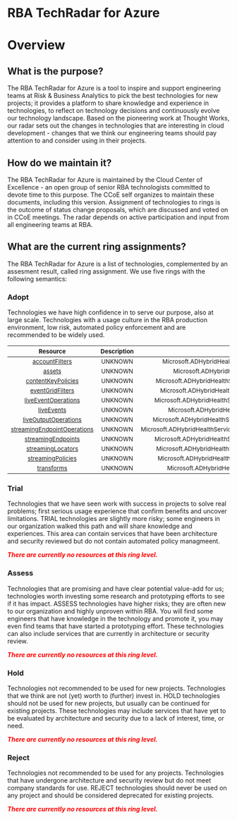 
RBA TechRadar for Azure
=======================

# Overview

## What is the purpose?


The RBA TechRadar for Azure is a tool to inspire and support engineering teams at Risk & Business Analytics to pick the best technologies for new projects; it provides a platform to share knowledge and experience in technologies, to reflect on technology decisions and continuously evolve our technology landscape.  Based on the pioneering work at Thought Works, our radar sets out the changes in technologies that are interesting in cloud development - changes that we think our engineering teams should pay attention to and consider using in their projects.
## How do we maintain it?


The RBA TechRadar for Azure is maintained by the Cloud Center of Excellence - an open group of senior RBA technologists committed to devote time to this purpose.  The CCoE self organizes to maintain these documents, including this version.  Assignment of technologies to rings is the outcome of status change proposals, which are discussed and voted on in CCoE meetings.  The radar depends on active participation and input from all engineering teams at RBA.
## What are the current ring assignments?


The RBA TechRadar for Azure is a list of technologies, complemented by an assesment result, called ring assignment.  We use five rings with the following semantics:
### Adopt


Technologies we have high confidence in to serve our purpose, also at large scale.  Technologies with a usage culture in the RBA production environment, low risk, automated policy enforcement and are recommended to be widely used.  

|<sub>Resource</sub>|<sub>Description</sub>|<sub>Path</sub>|<sub>Status</sub>|
| :---: | :---: | :---: | :---: |
|<sub>[accountFilters](https://github.com/openrba/python-azure-techradar/tree/master/Microsoft.ADHybridHealthService/mediaservices/accountFilters)</sub>|<sub>UNKNOWN</sub>|<sub>Microsoft.ADHybridHealthService/mediaservices/accountFilters</sub>|<sub>ADOPT</sub>|
|<sub>[assets](https://github.com/openrba/python-azure-techradar/tree/master/Microsoft.ADHybridHealthService/mediaservices/assets)</sub>|<sub>UNKNOWN</sub>|<sub>Microsoft.ADHybridHealthService/mediaservices/assets</sub>|<sub>ADOPT</sub>|
|<sub>[contentKeyPolicies](https://github.com/openrba/python-azure-techradar/tree/master/Microsoft.ADHybridHealthService/mediaservices/contentKeyPolicies)</sub>|<sub>UNKNOWN</sub>|<sub>Microsoft.ADHybridHealthService/mediaservices/contentKeyPolicies</sub>|<sub>ADOPT</sub>|
|<sub>[eventGridFilters](https://github.com/openrba/python-azure-techradar/tree/master/Microsoft.ADHybridHealthService/mediaservices/eventGridFilters)</sub>|<sub>UNKNOWN</sub>|<sub>Microsoft.ADHybridHealthService/mediaservices/eventGridFilters</sub>|<sub>ADOPT</sub>|
|<sub>[liveEventOperations](https://github.com/openrba/python-azure-techradar/tree/master/Microsoft.ADHybridHealthService/mediaservices/liveEventOperations)</sub>|<sub>UNKNOWN</sub>|<sub>Microsoft.ADHybridHealthService/mediaservices/liveEventOperations</sub>|<sub>ADOPT</sub>|
|<sub>[liveEvents](https://github.com/openrba/python-azure-techradar/tree/master/Microsoft.ADHybridHealthService/mediaservices/liveEvents)</sub>|<sub>UNKNOWN</sub>|<sub>Microsoft.ADHybridHealthService/mediaservices/liveEvents</sub>|<sub>ADOPT</sub>|
|<sub>[liveOutputOperations](https://github.com/openrba/python-azure-techradar/tree/master/Microsoft.ADHybridHealthService/mediaservices/liveOutputOperations)</sub>|<sub>UNKNOWN</sub>|<sub>Microsoft.ADHybridHealthService/mediaservices/liveOutputOperations</sub>|<sub>ADOPT</sub>|
|<sub>[streamingEndpointOperations](https://github.com/openrba/python-azure-techradar/tree/master/Microsoft.ADHybridHealthService/mediaservices/streamingEndpointOperations)</sub>|<sub>UNKNOWN</sub>|<sub>Microsoft.ADHybridHealthService/mediaservices/streamingEndpointOperations</sub>|<sub>ADOPT</sub>|
|<sub>[streamingEndpoints](https://github.com/openrba/python-azure-techradar/tree/master/Microsoft.ADHybridHealthService/mediaservices/streamingEndpoints)</sub>|<sub>UNKNOWN</sub>|<sub>Microsoft.ADHybridHealthService/mediaservices/streamingEndpoints</sub>|<sub>ADOPT</sub>|
|<sub>[streamingLocators](https://github.com/openrba/python-azure-techradar/tree/master/Microsoft.ADHybridHealthService/mediaservices/streamingLocators)</sub>|<sub>UNKNOWN</sub>|<sub>Microsoft.ADHybridHealthService/mediaservices/streamingLocators</sub>|<sub>ADOPT</sub>|
|<sub>[streamingPolicies](https://github.com/openrba/python-azure-techradar/tree/master/Microsoft.ADHybridHealthService/mediaservices/streamingPolicies)</sub>|<sub>UNKNOWN</sub>|<sub>Microsoft.ADHybridHealthService/mediaservices/streamingPolicies</sub>|<sub>ADOPT</sub>|
|<sub>[transforms](https://github.com/openrba/python-azure-techradar/tree/master/Microsoft.ADHybridHealthService/mediaservices/transforms)</sub>|<sub>UNKNOWN</sub>|<sub>Microsoft.ADHybridHealthService/mediaservices/transforms</sub>|<sub>ADOPT</sub>|

### Trial


Technologies that we have seen work with success in projects to solve real problems;  first serious usage experience that confirm benefits and uncover limitations.  TRIAL technologies are slightly more risky; some engineers in our organization walked this path and will share knowledge and experiences.  This area can contain services that have been architecture and security reviewed but do not contain automated policy managmeent.  
  
***<font color="red"> There are currently no resources at this ring level. </font>***
### Assess


Technologies that are promising and have clear potential value-add for us; technologies worth investing some research and prototyping efforts to see if it has impact.  ASSESS technologies have higher risks;  they are often new to our organization and highly unproven within RBA.  You will find some engineers that have knowledge in the technology and promote it, you may even find teams that have started a prototyping effort.  These technologies can also include services that are currently in architecture or security review.  
  
***<font color="red"> There are currently no resources at this ring level. </font>***
### Hold


Technologies not recommended to be used for new projects. Technologies that we think are not (yet) worth to (further) invest in.  HOLD technologies should not be used for new projects, but usually can be continued for existing projects.  These technologies may include services that have yet to be evaluated by architecture and security due to a lack of interest, time, or need.  
  
***<font color="red"> There are currently no resources at this ring level. </font>***
### Reject


Technologies not recommended to be used for any projects. Technologies that have undergone architecture and security review but do not meet company standards for use.  REJECT technologies should never be used on any project and should be considered deprecated for existing projects.  
  
***<font color="red"> There are currently no resources at this ring level. </font>***